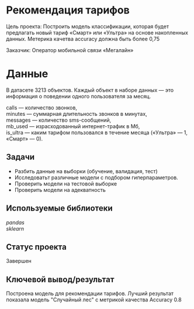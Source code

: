 # Рекомендация тарифов
Цель проекта: Построить модель классификации, которая будет предлагать новый тариф «Смарт» или «Ультра» на основе накопленных данных. Метерика качетва accuracy должна быть более 0,75

Заказчик: Оператор мобильной связи «Мегалайн»

# Данные
В датасете 3213 объектов. Каждый объект в наборе данных — это информация о поведении одного пользователя за месяц.

сalls — количество звонков,  
minutes — суммарная длительность звонков в минутах,  
messages — количество sms-сообщений,  
mb_used — израсходованный интернет-трафик в Мб,  
is_ultra — каким тарифом пользовался в течение месяца («Ультра» — 1, «Смарт» — 0).  

## Задачи

- Разбить данные на выборки (обучение, валидация, тест)  
- Исследоватьт различные модели с подбором гиперпараметров.
- Проверить модели на тестовой выборке
- Проверить модели на адекватность

## Используемые библиотеки
*pandas*  
*sklearn*

## Статус проекта
Завершен

## Ключевой вывод/результат
Построена модель для рекомендации тарифов. Лучший результат показала модель "Случайный лес" с метрикой качества Accuracy 0.8

